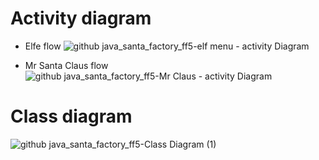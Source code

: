 # Activity diagram
- Elfe flow
![github java_santa_factory_ff5-elf menu - activity Diagram ](https://github.com/user-attachments/assets/993e7387-4736-4a9a-a9f3-1cbdfa03e7a1)

- Mr Santa Claus flow
![github java_santa_factory_ff5-Mr Claus - activity Diagram](https://github.com/user-attachments/assets/ab85790e-a9db-4de7-a669-49b1ea779277)

# Class diagram
![github java_santa_factory_ff5-Class Diagram (1)](https://github.com/user-attachments/assets/a4c3a85c-740d-46c1-bfc4-1290fefb207b)
